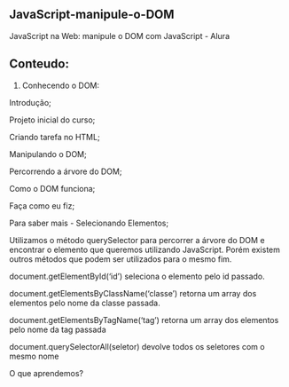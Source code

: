 ## JavaScript-manipule-o-DOM
 JavaScript na Web: manipule o DOM com JavaScript - Alura
 
 ## Conteudo:
 
01. Conhecendo o DOM:

Introdução;

Projeto inicial do curso;

Criando tarefa no HTML;

Manipulando o DOM;

Percorrendo a árvore do DOM;

Como o DOM funciona;

Faça como eu fiz;

Para saber mais - Selecionando Elementos;

Utilizamos o método querySelector para percorrer a árvore do DOM e encontrar o elemento que queremos utilizando JavaScript. Porém existem outros métodos que podem ser utilizados para o mesmo fim.

document.getElementById(‘id’) seleciona o elemento pelo id passado.

document.getElementsByClassName(‘classe’) retorna um array dos elementos pelo nome da classe passada.

document.getElementsByTagName(‘tag’) retorna um array dos elementos pelo nome da tag passada

document.querySelectorAll(seletor) devolve todos os seletores com o mesmo nome

O que aprendemos?
